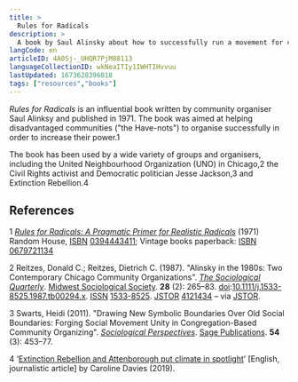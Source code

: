 ```yaml
---
title: >
  Rules for Radicals
description: >
  A book by Saul Alinsky about how to successfully run a movement for change published in 1971.
langCode: en
articleID: 4A0Sj-_UHQR7PjM88113
languageCollectionID: wkNeaITIy1IWHTIHvvuu
lastUpdated: 1673628396818
tags: ["resources","books"]
---
```


_Rules for Radicals_ is an influential book written by community organiser Saul Alinksy and published in 1971. The book was aimed at helping disadvantaged communities ("the Have-nots") to organise successfully in order to increase their power.1

The book has been used by a wide variety of groups and organisers, including the United Neighbourhood Organization (UNO) in Chicago,2 the Civil Rights activist and Democratic politician Jesse Jackson,3 and Extinction Rebellion.4

## References

1 [_Rules for Radicals: A Pragmatic Primer for Realistic Radicals_](https://archive.org/details/RulesForRadicals) (1971) Random House, [ISBN](https://en.wikipedia.org/wiki/ISBN_(identifier)) [0394443411](https://en.wikipedia.org/wiki/Special:BookSources/0394443411); Vintage books paperback: [ISBN](https://en.wikipedia.org/wiki/ISBN_(identifier)) [0679721134](https://en.wikipedia.org/wiki/Special:BookSources/0679721134)

2 Reitzes, Donald C.; Reitzes, Dietrich C. (1987). "Alinsky in the 1980s: Two Contemporary Chicago Community Organizations". [_The Sociological Quarterly_](https://en.wikipedia.org/wiki/The_Sociological_Quarterly). [Midwest Sociological Society](https://en.wikipedia.org/wiki/Midwest_Sociological_Society). **28** (2): 265–83. [doi](https://en.wikipedia.org/wiki/Doi_(identifier)):[10.1111/j.1533-8525.1987.tb00294.x](https://doi.org/10.1111%2Fj.1533-8525.1987.tb00294.x). [ISSN](https://en.wikipedia.org/wiki/ISSN_(identifier)) [1533-8525](https://www.worldcat.org/issn/1533-8525). [JSTOR](https://en.wikipedia.org/wiki/JSTOR_(identifier)) [4121434](https://www.jstor.org/stable/4121434) – via [JSTOR](https://en.wikipedia.org/wiki/JSTOR).

3 Swarts, Heidi (2011). "Drawing New Symbolic Boundaries Over Old Social Boundaries: Forging Social Movement Unity in Congregation-Based Community Organizing". [_Sociological Perspectives_](https://en.wikipedia.org/wiki/Sociological_Perspectives). [Sage Publications](https://en.wikipedia.org/wiki/Sage_Publications). **54** (3): 453–77.

4 ‘[Extinction Rebellion and Attenborough put climate in spotlight](https://www.theguardian.com/environment/2019/apr/19/extinction-rebellion-and-attenborough-put-climate-in-spotlight)’ \[English, journalistic article\] by Caroline Davies (2019).